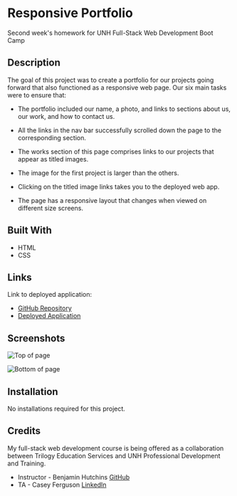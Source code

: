 # Responsive Portfolio

Second week's homework for UNH Full-Stack Web Development Boot Camp

## Description

The goal of this project was to create a portfolio for our projects going forward that also functioned as a responsive web page. Our six main tasks were to ensure that:

* The portfolio included our name, a photo, and links to sections about us, our work, and how to contact us.

* All the links in the nav bar successfully scrolled down the page to the corresponding section.

* The works section of this page comprises links to our projects that appear as titled images.

* The image for the first project is larger than the others.

* Clicking on the titled image links takes you to the deployed web app.

* The page has a responsive layout that changes when viewed on different size screens.

## Built With

* HTML
* CSS

## Links

Link to deployed application: 
* [GitHub Repository](https://github.com/shabobble/portfolio)
* [Deployed Application](https://shabobble.github.io/portfolio/)


## Screenshots

![Top of page](/images/fullscreen.jpg)

![Bottom of page](/images/ResponsiveScreen.jpg)

## Installation

No installations required for this project.

## Credits

My full-stack web development course is being offered as a collaboration between Trilogy Education Services and UNH Professional Development and Training.

* Instructor - Benjamin Hutchins [GitHub](https://github.com/benhutchins)
* TA - Casey Ferguson [LinkedIn](https://www.linkedin.com/in/casey-a-ferguson/)

